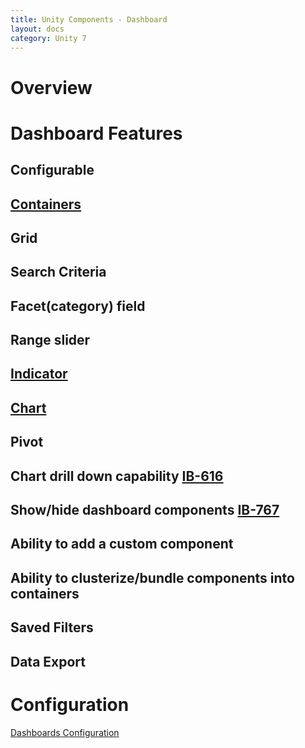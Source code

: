 ```yaml
---
title: Unity Components - Dashboard
layout: docs
category: Unity 7
---
```

# Overview

# Dashboard Features

## Configurable
## [Containers](dashboard/containers.md)
## Grid
## Search Criteria
## Facet(category) field
## Range slider
## [Indicator](../components/indicator.md) 
## [Chart](../components/chart.md)
## Pivot 
## Chart drill down capability [IB-616](https://jira.intellective.com/browse/IB-616)
## Show/hide dashboard components [IB-767](https://jira.intellective.com/browse/IB-767)
## Ability to add a custom component 
## Ability to clusterize/bundle components into containers 
## Saved Filters 
## Data Export 

# Configuration

[Dashboards Configuration](../configuration/dashboards.md)
